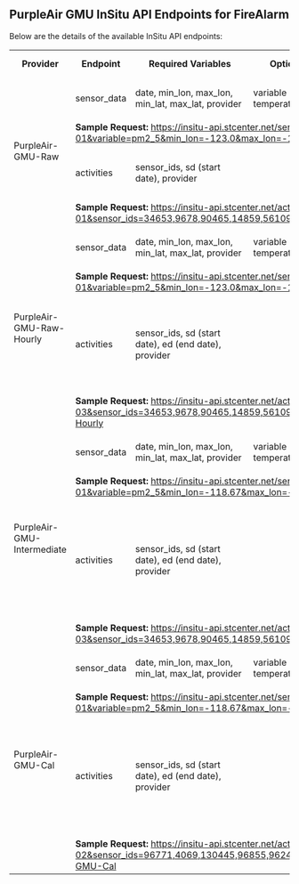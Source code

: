 ## PurpleAir GMU InSitu API Endpoints for FireAlarm

Below are the details of the available InSitu API endpoints:
<table>
  <tr>
    <th>Provider</th>
    <th>Endpoint</th>
    <th>Required Variables</th>
    <th>Optional Variables</th>
    <th>Default Values</th>
    <th>Constraints</th>
  </tr>
<!--   <p>PurpleAir Raw</p> -->
  <tr>
    <td rowspan="4">PurpleAir-GMU-Raw</td>
    <td>sensor_data</td>
    <td>date, min_lon, max_lon, min_lat, max_lat, provider</td>
    <td>variable (can be pm2_5, temperature, or humidity)</td>
    <td>
      <ul>
        <li>variable: pm2_5</li>
      </ul>
    </td>
    <td>No specific constraints</td>
  </tr>
  <tr>
    <td colspan="5"><strong>Sample Request:</strong> <a href="https://insitu-api.stcenter.net/sensor_data?date=2022-07-01&variable=pm2_5&min_lon=-123.0&max_lon=-122.0&min_lat=37.0&max_lat=38.0&provider=PurpleAir-GMU-Raw" target="_blank">https://insitu-api.stcenter.net/sensor_data?date=2022-07-01&variable=pm2_5&min_lon=-123.0&max_lon=-122.0&min_lat=37.0&max_lat=38.0&provider=PurpleAir-GMU-Raw</a></td>
  </tr>
  <tr>
    <td>activities</td>
    <td>sensor_ids, sd (start date), provider</td>
    <td></td>
    <td></td>
    <td>
      <ul>
        <li>Maximum of 10 sensors allowed per request.</li>
        <li>End date is not allowed.</li>
      </ul>
    </td>
  </tr>
  <tr>
    <td colspan="5"><strong>Sample Request:</strong> <a href="http://insitu-api.stcenter.net/activities?sd=2022-07-01&sensor_ids=34653,9678,90465,14859,56109,142608,14973,55503,73135,39885&provider=PurpleAir-GMU-Raw" target="_blank">https://insitu-api.stcenter.net/activities?sd=2022-07-01&sensor_ids=34653,9678,90465,14859,56109,142608,14973,55503,73135,39885&provider=PurpleAir-GMU-Raw</a></td>
  </tr>
  <!--   <p>PurpleAir Raw Hourly</p> -->
    <tr>
    <td rowspan="4">PurpleAir-GMU-Raw-Hourly</td>
    <td>sensor_data</td>
    <td>date, min_lon, max_lon, min_lat, max_lat, provider</td>
    <td>variable (can be pm2_5, temperature, or humidity)</td>
    <td>      
      <ul>
        <li>variable: pm2_5</li>
      </ul>
    </td>
    <td>No specific constraints</td>
  </tr>
  <tr>
    <td colspan="5"><strong>Sample Request:</strong> <a href="https://insitu-api.stcenter.net/sensor_data?date=2022-07-01&variable=pm2_5&min_lon=-123.0&max_lon=-122.0&min_lat=37.0&max_lat=38.0&provider=PurpleAir-GMU-Raw-Hourly" target="_blank">https://insitu-api.stcenter.net/sensor_data?date=2022-07-01&variable=pm2_5&min_lon=-123.0&max_lon=-122.0&min_lat=37.0&max_lat=38.0&provider=PurpleAir-GMU-Raw-Hourly</a></td>
  </tr>
  <tr>
    <td>activities</td>
    <td>sensor_ids, sd (start date), ed (end date), provider</td>
    <td></td>
    <td></td>
    <td>
      <ul>
          <li>Maximum of 500 sensors allowed per request.</li>
          <li>An end date is mandatory for each request.</li>
          <li>The time span between the start date and end date must not exceed 7 days.</li>
      </ul>
    </td>
  </tr>
  <tr>
    <td colspan="5"><strong>Sample Request:</strong> <a href="http://insitu-api.stcenter.net/activities?sd=2022-07-01&ed=2022-07-03&sensor_ids=34653,9678,90465,14859,56109,142608,14973,55503,73135,39885&provider=PurpleAir-GMU-Raw-Hourly" target="_blank">https://insitu-api.stcenter.net/activities?sd=2022-07-01&ed=2022-07-03&sensor_ids=34653,9678,90465,14859,56109,142608,14973,55503,73135,39885&provider=PurpleAir-GMU-Raw-Hourly</a></td>
  </tr>
   <!--   <p>PurpleAir Intermediate</p> -->
    <tr>
    <td rowspan="4">PurpleAir-GMU-Intermediate</td>
    <td>sensor_data</td>
    <td>date, min_lon, max_lon, min_lat, max_lat, provider</td>
    <td>variable (can be pm2_5, temperature, or humidity)</td>
    <td>      
      <ul>
        <li>variable: pm2_5</li>
      </ul>
    </td>
    <td>Bounding box must be within Los Angeles: [33.70, -118.67] to [34.34, -118.15]</td>
  </tr>
  <tr>
    <td colspan="5"><strong>Sample Request:</strong> <a href="https://insitu-api.stcenter.net/sensor_data?date=2022-07-01&variable=pm2_5&min_lon=-118.67&max_lon=-118.15&min_lat=33.70&max_lat=34.34&provider=PurpleAir-GMU-Cal" target="_blank">https://insitu-api.stcenter.net/sensor_data?date=2022-07-01&variable=pm2_5&min_lon=-118.67&max_lon=-118.15&min_lat=33.70&max_lat=34.34&provider=PurpleAir-GMU-Cal</a></td>
  </tr>
  <tr>
    <td>activities</td>
    <td>sensor_ids, sd (start date), ed (end date), provider</td>
    <td></td>
    <td></td>
    <td>
      <ul>
          <li>Maximum of 500 sensors allowed per request.</li>
          <li>An end date is mandatory for each request.</li>
          <li>The time span between the start date and end date must not exceed 7 days.</li>
          <li>Start and end dates cannot be the same.</li>
      </ul>
    </td>
  </tr>
  <tr>
    <td colspan="5"><strong>Sample Request:</strong> <a href="http://insitu-api.stcenter.net/activities?sd=2022-07-01&ed=2022-07-03&sensor_ids=34653,9678,90465,14859,56109,142608,14973,55503,73135,39885&provider=PurpleAir-GMU-Cal" target="_blank">https://insitu-api.stcenter.net/activities?sd=2022-07-01&ed=2022-07-03&sensor_ids=34653,9678,90465,14859,56109,142608,14973,55503,73135,39885&provider=PurpleAir-GMU-Cal</a></td>
  </tr>
    <!--   <p>PurpleAir Calibrate</p> -->
    <tr>
    <td rowspan="4">PurpleAir-GMU-Cal</td>
    <td>sensor_data</td>
    <td>date, min_lon, max_lon, min_lat, max_lat, provider</td>
    <td>variable (can be pm2_5, temperature, or humidity)</td>
    <td>      
      <ul>
        <li>variable: pm2_5</li>
      </ul>
    </td>
    <td>Bounding box must be within Los Angeles: [33.70, -118.67] to [34.34, -118.15]</td>
  </tr>
  <tr>
    <td colspan="5"><strong>Sample Request:</strong> <a href="https://insitu-api.stcenter.net/sensor_data?date=2022-07-01&variable=pm2_5&min_lon=-118.67&max_lon=-118.15&min_lat=33.70&max_lat=34.34&provider=PurpleAir-GMU-Cal" target="_blank">https://insitu-api.stcenter.net/sensor_data?date=2022-07-01&variable=pm2_5&min_lon=-118.67&max_lon=-118.15&min_lat=33.70&max_lat=34.34&provider=PurpleAir-GMU-Cal</a></td>
  </tr>
  <tr>
    <td>activities</td>
    <td>sensor_ids, sd (start date), ed (end date), provider</td>
    <td></td>
    <td></td>
    <td>
      <ul>
          <li>Maximum of 500 sensors allowed per request.</li>
          <li>An end date is mandatory for each request.</li>
          <li>The time span between the start date and end date must not exceed 7 days.</li>
          <li>Start and end dates cannot be the same.</li>
      </ul>
    </td>
  </tr>
  <tr>
    <td colspan="5"><strong>Sample Request:</strong> <a href="https://insitu-api.stcenter.net/activities?sd=2022-07-01&ed=2022-07-02&sensor_ids=96771,4069,130445,96855,96243,27235,34873,130445,90323,80807,23945,56899&provider=PurpleAir-GMU-Cal" target="_blank">https://insitu-api.stcenter.net/activities?sd=2022-07-01&ed=2022-07-02&sensor_ids=96771,4069,130445,96855,96243,27235,34873,130445,90323,80807,23945,56899&provider=PurpleAir-GMU-Cal</a></td>
  </tr>
</table>




